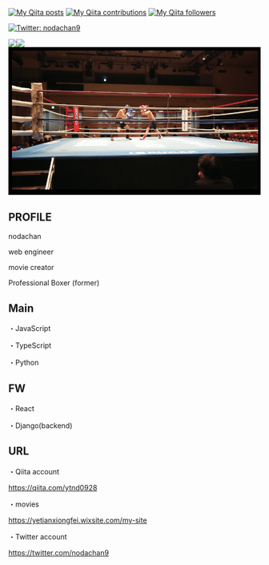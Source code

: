 [![My Qiita posts](https://qiita-badge.apiapi.app/s/ytnd0928/posts.svg)](http://qiita.com/ytnd0928) [![My Qiita contributions](https://qiita-badge.apiapi.app/s/ytnd0928/contributions.svg)](http://qiita.com/tynd0928) [![My Qiita followers](https://qiita-badge.apiapi.app/s/ytnd0928/followers.svg)](http://qiita.com/ytnd0928)

<div>
<p>
  <a href="https://twitter.com/nodachan9" target="_blank">
    <img alt="Twitter: nodachan9" src="https://img.shields.io/twitter/follow/nodachan9.svg?style=social" />
  </a>
</p>

<a href="https://github.com/anuraghazra/github-readme-stats">
  <img align="left" src="https://github-readme-stats.vercel.app/api?username=ytnd0928&show_icons=true&theme=highcontrast" />
</a>
<a href="https://github.com/anuraghazra/github-readme-stats">
  <img align="left" src="https://github-readme-stats.vercel.app/api/top-langs/?username=ytnd0928&theme=gruvbox" />
</a>

<a href="https://github.com/ytnd0928" target="_blank">
  <img src="career.png">
</a>
  
<p>
  
PROFILE
--------------------------------------------------------------------

nodachan

web engineer

movie creator

Professional Boxer (former)

Main
---------------------------------------------------------------------
・JavaScript

・TypeScript
  
・Python

FW
---------------------------------------------------------------------
・React

・Django(backend)

URL
------------------------------------------------------------------------
・Qiita account
  
https://qiita.com/ytnd0928

・movies
  
https://yetianxiongfei.wixsite.com/my-site

・Twitter account
  
https://twitter.com/nodachan9
  
  </p>

</div>








<!--
**ytnd0928/ytnd0928** is a ✨ _special_ ✨ repository because its `README.md` (this file) appears on your GitHub profile.

Here are some ideas to get you started:

 I’m a college student

-->
